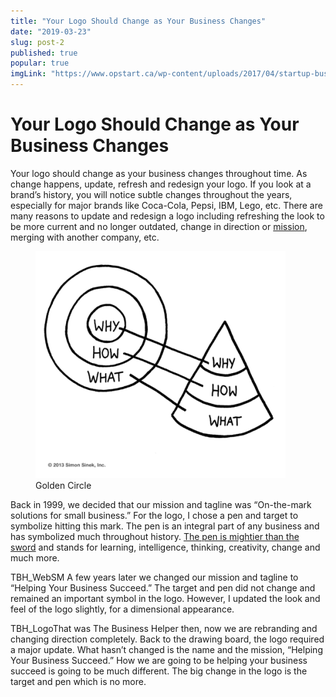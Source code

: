 ```yaml
---
title: "Your Logo Should Change as Your Business Changes"
date: "2019-03-23"
slug: post-2
published: true
popular: true
imgLink: "https://www.opstart.ca/wp-content/uploads/2017/04/startup-business-model-1024x576.jpg"
---
```

<!-- markdownlint-disable MD033 -->

# Your Logo Should Change as Your Business Changes
Your logo should change as your business changes throughout time. As change happens, update, refresh and redesign your logo. If you look at a brand’s history, you will notice subtle changes throughout the years, especially for major brands like Coca-Cola, Pepsi, IBM, Lego, etc. There are many reasons to update and redesign a logo including refreshing the look to be more current and no longer outdated, change in direction or [mission](https://topnonprofits.com/examples/nonprofit-mission-statements/), merging with another company, etc.

<figure class="figure">
    <img src="./images/GoldenCircle.png" alt="GoldenCircle"/>
    <figcaption class="figure__caption">Golden Circle</figcaption>
</figure>

Back in 1999, we decided that our mission and tagline was “On-the-mark solutions for small business.” For the logo, I chose a pen and target to symbolize hitting this mark. The pen is an integral part of any business and has symbolized much throughout history. [The pen is mightier than the sword](https://www.urbandictionary.com/define.php?term=the+pen+is+mightier+than+the+sword) and stands for learning, intelligence, thinking, creativity, change and much more.

TBH_WebSM A few years later we changed our mission and tagline to “Helping Your Business Succeed.” The target and pen did not change and remained an important symbol in the logo. However, I updated the look and feel of the logo slightly, for a dimensional appearance.

TBH_LogoThat was The Business Helper then, now we are rebranding and changing direction completely. Back to the drawing board, the logo required a major update. What hasn’t changed is the name and the mission, “Helping Your Business Succeed.” How we are going to be helping your business succeed is going to be much different. The big change in the logo is the target and pen which is no more.